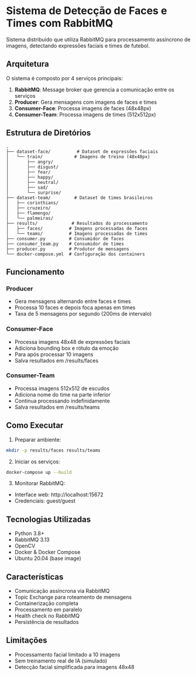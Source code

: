 # Sistema de Detecção de Faces e Times com RabbitMQ

Sistema distribuído que utiliza RabbitMQ para processamento assíncrono de imagens, detectando expressões faciais e times de futebol.

## Arquitetura

O sistema é composto por 4 serviços principais:

1. **RabbitMQ**: Message broker que gerencia a comunicação entre os serviços
2. **Producer**: Gera mensagens com imagens de faces e times
3. **Consumer-Face**: Processa imagens de faces (48x48px)
4. **Consumer-Team**: Processa imagens de times (512x512px)

## Estrutura de Diretórios

```
.
├── dataset-face/          # Dataset de expressões faciais
│   └── train/            # Imagens de treino (48x48px)
│       ├── angry/
│       ├── disgust/
│       ├── fear/
│       ├── happy/
│       ├── neutral/
│       ├── sad/
│       └── surprise/
├── dataset-team/         # Dataset de times brasileiros
│   ├── corinthians/
│   ├── cruzeiro/
│   ├── flamengo/
│   └── palmeiras/
├── results/             # Resultados do processamento
│   ├── faces/          # Imagens processadas de faces
│   └── teams/          # Imagens processadas de times
├── consumer.py         # Consumidor de faces
├── consumer_team.py    # Consumidor de times
├── producer.py         # Produtor de mensagens
└── docker-compose.yml  # Configuração dos containers
```

## Funcionamento

### Producer
- Gera mensagens alternando entre faces e times
- Processa 10 faces e depois foca apenas em times
- Taxa de 5 mensagens por segundo (200ms de intervalo)

### Consumer-Face
- Processa imagens 48x48 de expressões faciais
- Adiciona bounding box e rótulo da emoção
- Para após processar 10 imagens
- Salva resultados em /results/faces

### Consumer-Team
- Processa imagens 512x512 de escudos
- Adiciona nome do time na parte inferior
- Continua processando indefinidamente
- Salva resultados em /results/teams

## Como Executar

1. Preparar ambiente:
```bash
mkdir -p results/faces results/teams
```

2. Iniciar os serviços:
```bash
docker-compose up --build
```

3. Monitorar RabbitMQ:
- Interface web: http://localhost:15672
- Credenciais: guest/guest

## Tecnologias Utilizadas

- Python 3.8+
- RabbitMQ 3.13
- OpenCV
- Docker & Docker Compose
- Ubuntu 20.04 (base image)

## Características

- Comunicação assíncrona via RabbitMQ
- Topic Exchange para roteamento de mensagens
- Containerização completa
- Processamento em paralelo
- Health check no RabbitMQ
- Persistência de resultados

## Limitações

- Processamento facial limitado a 10 imagens
- Sem treinamento real de IA (simulado)
- Detecção facial simplificada para imagens 48x48
